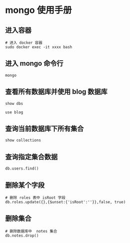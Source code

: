 # mongo 使用手册

## 进入容器

```shell
# 进入 docker 容器
sudo docker exec -it xxxx bash
```

## 进入 mongo 命令行

```shell
mongo
```

## 查看所有数据库并使用 blog 数据库

```show
show dbs

use blog
```

## 查询当前数据库下所有集合

```shell
show collections
```

## 查询指定集合数据

```shell
db.users.find()
```

## 删除某个字段

```shell
# 删除 roles 表中 isRoot 字段
db.roles.update({},{$unset:{'isRoot':''}},false, true)
```

## 删除集合

```shell
# 删除数据库中  notes 集合
db.notes.drop()
```
